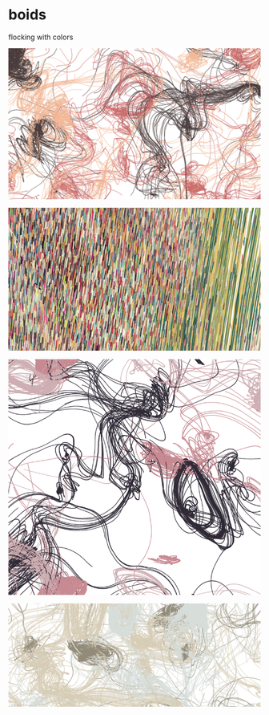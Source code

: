# boids

flocking with colors

![boids](/img/4.png?raw=true "boids")

![boids](/img/3.png?raw=true "boids")

![boids](/img/2.png?raw=true "boids")

![boids](/img/1.png?raw=true "boids")
